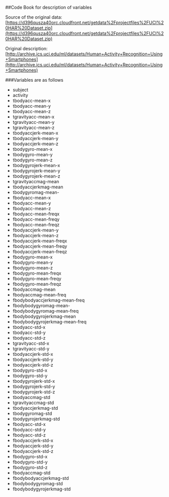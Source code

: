 ##Code Book for description of variables


Source of the original data: 
[https://d396qusza40orc.cloudfront.net/getdata%2Fprojectfiles%2FUCI%20HAR%20Dataset.zip](https://d396qusza40orc.cloudfront.net/getdata%2Fprojectfiles%2FUCI%20HAR%20Dataset.zip)

Original description:  
[http://archive.ics.uci.edu/ml/datasets/Human+Activity+Recognition+Using+Smartphones](http://archive.ics.uci.edu/ml/datasets/Human+Activity+Recognition+Using+Smartphones)



###Variables are as follows

* subject
* activity
* tbodyacc-mean-x
* tbodyacc-mean-y
* tbodyacc-mean-z
* tgravityacc-mean-x
* tgravityacc-mean-y
* tgravityacc-mean-z
* tbodyaccjerk-mean-x
* tbodyaccjerk-mean-y
* tbodyaccjerk-mean-z
* tbodygyro-mean-x
* tbodygyro-mean-y
* tbodygyro-mean-z
* tbodygyrojerk-mean-x
* tbodygyrojerk-mean-y
* tbodygyrojerk-mean-z
* tgravityaccmag-mean
* tbodyaccjerkmag-mean
* tbodygyromag-mean-
* fbodyacc-mean-x
* fbodyacc-mean-y
* fbodyacc-mean-z
* fbodyacc-mean-freqx
* fbodyacc-mean-freqy
* fbodyacc-mean-freqz
* fbodyaccjerk-mean-y
* fbodyaccjerk-mean-z
* fbodyaccjerk-mean-freqx
* fbodyaccjerk-mean-freqy
* fbodyaccjerk-mean-freqz
* fbodygyro-mean-x
* fbodygyro-mean-y
* fbodygyro-mean-z
* fbodygyro-mean-freqx
* fbodygyro-mean-freqy
* fbodygyro-mean-freqz
* fbodyaccmag-mean
* fbodyaccmag-mean-freq
* fbodybodyaccjerkmag-mean-freq
* fbodybodygyromag-mean-
* fbodybodygyromag-mean-freq
* fbodybodygyrojerkmag-mean
* fbodybodygyrojerkmag-mean-freq
* tbodyacc-std-x
* tbodyacc-std-y
* tbodyacc-std-z
* tgravityacc-std-x
* tgravityacc-std-y
* tbodyaccjerk-std-x
* tbodyaccjerk-std-y
* tbodyaccjerk-std-z
* tbodygyro-std-x
* tbodygyro-std-y
* tbodygyrojerk-std-x
* tbodygyrojerk-std-y
* tbodygyrojerk-std-z
* tbodyaccmag-std
* tgravityaccmag-std
* tbodyaccjerkmag-std
* tbodygyromag-std
* tbodygyrojerkmag-std
* fbodyacc-std-x
* fbodyacc-std-y
* fbodyacc-std-z
* fbodyaccjerk-std-x
* fbodyaccjerk-std-y
* fbodyaccjerk-std-z
* fbodygyro-std-x
* fbodygyro-std-y
* fbodygyro-std-z
* fbodyaccmag-std
* fbodybodyaccjerkmag-std
* fbodybodygyromag-std
* fbodybodygyrojerkmag-std
